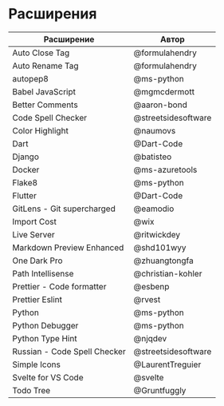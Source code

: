 # Расширения

| Расширение                   | Автор               |
| ---------------------------- | ------------------- |
| Auto Close Tag               | @formulahendry      |
| Auto Rename Tag              | @formulahendry      |
| autopep8                     | @ms-python          |
| Babel JavaScript             | @mgmcdermott        |
| Better Comments              | @aaron-bond         |
| Code Spell Checker           | @streetsidesoftware |
| Color Highlight              | @naumovs            |
| Dart                         | @Dart-Code          |
| Django                       | @batisteo           |
| Docker                       | @ms-azuretools      |
| Flake8                       | @ms-python          |
| Flutter                      | @Dart-Code          |
| GitLens - Git supercharged   | @eamodio            |
| Import Cost                  | @wix                |
| Live Server                  | @ritwickdey         |
| Markdown Preview Enhanced    | @shd101wyy          |
| One Dark Pro                 | @zhuangtongfa       |
| Path Intellisense            | @christian-kohler   |
| Prettier - Code formatter    | @esbenp             |
| Prettier Eslint              | @rvest              |
| Python                       | @ms-python          |
| Python Debugger              | @ms-python          |
| Python Type Hint             | @njqdev             |
| Russian - Code Spell Checker | @streetsidesoftware |
| Simple Icons                 | @LaurentTreguier    |
| Svelte for VS Code           | @svelte             |
| Todo Tree                    | @Gruntfuggly        |
